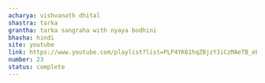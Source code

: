 ```yaml
---
acharya: vishvanath dhital
shastra: tarka
grantha: tarka sangraha with nyaya bodhini
bhasha: hindi
site: youtube
link: https://www.youtube.com/playlist?list=PLP4YK61hqZBjzYJiCzMAeTB_eEYkx_nMP
number: 23
status: complete
---
```

